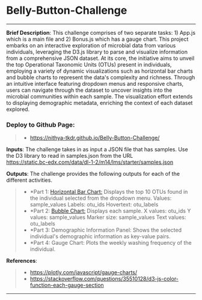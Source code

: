 # Belly-Button-Challenge
---
**Brief Description**: This challenge comprises of two separate tasks: 1) App.js which is a main file and 2) Bonus.js which has a gauge chart.
This project embarks on an interactive exploration of microbial data from various individuals, leveraging the D3.js library to parse and visualize information from a comprehensive JSON dataset. At its core, the initiative aims to unveil the top Operational Taxonomic Units (OTUs) present in individuals, employing a variety of dynamic visualizations such as horizontal bar charts and bubble charts to represent the data's complexity and richness. Through an intuitive interface featuring dropdown menus and responsive charts, users can navigate through the dataset to uncover insights into the microbial communities within each sample. The visualization effort extends to displaying demographic metadata, enriching the context of each dataset explored. 

### Deploy to Github Page:
> - https://nithya-tkdr.github.io/Belly-Button-Challenge/
 

**Inputs**: The challenge takes in as input a JSON file that has samples. Use the D3 library to read in samples.json from the URL<br>
https://static.bc-edx.com/data/dl-1-2/m14/lms/starter/samples.json


**Outputs**: The challenge provides the following outputs for each of the different activities.
> - *Part 1: [Horizontal Bar Chart:](https://github.com/Nithya-TKDR/Belly-Button-Challenge/blob/main/Images/hw02.png) Displays the top 10 OTUs found in the individual selected from the dropdown menu.
Values: sample_values
Labels: otu_ids
Hovertext: otu_labels
> - *Part 2: [Bubble Chart:](https://github.com/Nithya-TKDR/Belly-Button-Challenge/blob/main/Images/bubble_chart.png) Displays each sample.
X values: otu_ids
Y values: sample_values
Marker size: sample_values
Text values: otu_labels
> - *Part 3: Demographic Information Panel: Shows the selected individual's demographic information as key-value pairs.
> - *Part 4: Gauge Chart: Plots the weekly washing frequency of the individual.


**References**:
> - https://plotly.com/javascript/gauge-charts/
> - https://stackoverflow.com/questions/35510128/d3-js-color-function-each-gauge-section
---

